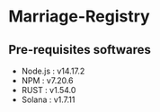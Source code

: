 # Marriage-Registry

## Pre-requisites softwares

* Node.js : v14.17.2
* NPM     : v7.20.6
* RUST    : v1.54.0
* Solana  : v1.7.11
